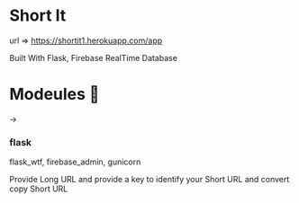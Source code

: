 # Short It
url => https://shortit1.herokuapp.com/app

Built With Flask, Firebase RealTime Database

# Modeules 🚀

 -> <h3>flask</h3>
 flask_wtf, 
 firebase_admin, 
 gunicorn


Provide Long URL and provide a key to identify your Short URL and convert copy Short URL
